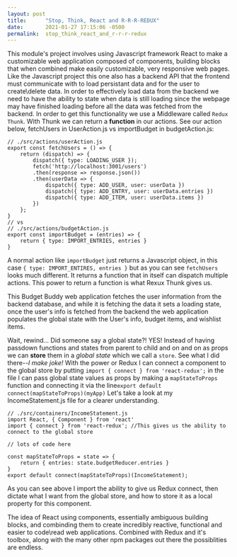 ```yaml
---
layout: post
title:      "Stop, Think, React and R-R-R-REDUX"
date:       2021-01-27 17:15:06 -0500
permalink:  stop_think_react_and_r-r-r-redux
---
```



This module's project involves using Javascript framework React to make a customizable web application composed of components, building blocks that when combined make easily customizable, very responsive web pages. Like the Javascript project this one also has a backend API that the frontend must communicate with to load persistant data and for the user to create\delete data. In order to effectively load data from the backend we need to have the ability to state when data is still loading since the webpage may have finished loading before all the data was fetched from the backend. In order to get this functionality we use a Middleware called `Redux Thunk`. With Thunk we can return a **function** in our actions.
See our action below, fetchUsers in UserAction.js vs importBudget in budgetAction.js:
```
// ./src/actions/userAction.js
export const fetchUsers = () => {
    return (dispatch) => {
        dispatch({ type: LOADING_USER });
        fetch('http://localhost:3001/users')
        .then(response => response.json())
        .then(userData => {
            dispatch({ type: ADD_USER, user: userData })
            dispatch({ type: ADD_ENTRY, user: userData.entries })
            dispatch({ type: ADD_ITEM, user: userData.items })
        })
    };
}
// vs
// ./src/actions/budgetAction.js
export const importBudget = (entries) => {
    return { type: IMPORT_ENTRIES, entries }
}
```
A normal action like `importBudget` just returns a Javascript object, in this case `{ type: IMPORT_ENTIRES, entries }` but as you can see `fetchUsers` looks much different. It returns a function that in itself can dispatch multiple actions. This power to return a function is what Rexux Thunk gives us. 

This Budget Buddy web application fetches the user information from the backend database, and while it is fetching the data it sets a loading state, once the user's info is fetched from the backend the web application populates the global state with the User's info, budget items, and wishlist items.

Wait, rewind... Did someone say a global state?! YES! Instead of having passdown functions and states from parent to child and on and on as props we can **store** them in a *global state* which we call a `store`. See what I did there--*I make joke!* 
With the power or Redux I can connect a component to the global store by putting `import { connect } from 'react-redux';` in the file I can pass global state values as props by making a `mapStateToProps` function and connecting it via the line`export default connect(mapStateToProps)(myApp)`
Let's take a look at my IncomeStatement.js file for a clearer understanding.
```
// ./src/containers/IncomeStatement.js
import React, { Component } from 'react'
import { connect } from 'react-redux'; //This gives us the ability to connect to the global store

// lots of code here

const mapStateToProps = state => {
    return { entries: state.budgetReducer.entries }
}
export default connect(mapStateToProps)(IncomeStatement);
```

As you can see above I import the ability to give us Redux connect, then dictate what I want from the global store, and how to store it as a local property for this component.

The idea of React using components, essentially ambiguous building blocks, and combinding them to create incredibly reactive, functional and easier to code\read web applications. Combined with Redux and it's toolbox, along with the many other npm packages out there the possiblities are endless.
